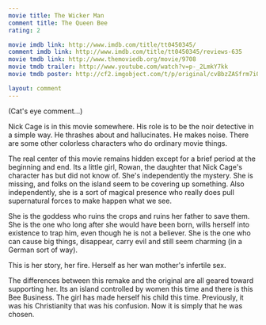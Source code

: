 ```yaml
---
movie title: The Wicker Man
comment title: The Queen Bee
rating: 2

movie imdb link: http://www.imdb.com/title/tt0450345/
comment imdb link: http://www.imdb.com/title/tt0450345/reviews-635
movie tmdb link: http://www.themoviedb.org/movie/9708
movie tmdb trailer: http://www.youtube.com/watch?v=p-_2LmkY7kk
movie tmdb poster: http://cf2.imgobject.com/t/p/original/cvBbzZASfrm7i0NTeoStFMffYgT.jpg

layout: comment
---
```


(Cat's eye comment...)

Nick Cage is in this movie somewhere. His role is to be the noir detective in a simple way. He thrashes about and hallucinates. He makes noise. There are some other colorless characters who do ordinary movie things.

The real center of this movie remains hidden except for a brief period at the beginning and end. Its a little girl, Rowan, the daughter that Nick Cage's character has but did not know of. She's independently the mystery. She is missing, and folks on the island seem to be covering up something. Also independently, she is a sort of magical presence who really does pull supernatural forces to make happen what we see.

She is the goddess who ruins the crops and ruins her father to save them. She is the one who long after she would have been born, wills herself into existence to trap him, even though he is not a believer. She is the one who can cause big things, disappear, carry evil and still seem charming (in a German sort of way). 

This is her story, her fire. Herself as her wan mother's infertile sex.

The differences between this remake and the original are all geared toward supporting her. Its an island controlled by women this time and there is this Bee Business. The girl has made herself his child this time. Previously, it was his Christianity that was his confusion. Now it is simply that he was chosen.